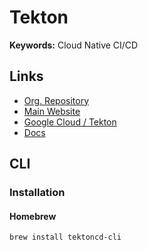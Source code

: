 # Tekton

<!--
https://artifacthub.io/packages/olm/community-operators/tektoncd-operator
-->

**Keywords:** Cloud Native CI/CD

## Links

- [Org. Repository](https://github.com/tektoncd)
- [Main Website](https://tekton.dev/)
- [Google Cloud / Tekton](https://cloud.google.com/tekton/)
- [Docs](https://tekton.dev/docs/)

## CLI

### Installation

#### Homebrew

```sh
brew install tektoncd-cli
```
